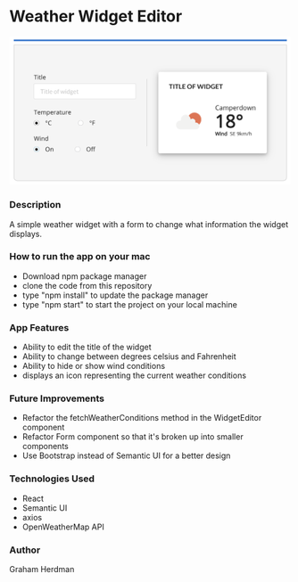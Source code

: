 # Weather Widget Editor

![Weather Widget Editor](./public/weather-widget-editor.png)

### Description
A simple weather widget with a form to change what information the widget displays.

### How to run the app on your mac

- Download npm package manager
- clone the code from this repository
- type "npm install" to update the package manager
- type "npm start" to start the project on your local machine

### App Features

- Ability to edit the title of the widget
- Ability to change between degrees celsius and Fahrenheit
- Ability to hide or show wind conditions
- displays an icon representing the current weather conditions

### Future Improvements

- Refactor the fetchWeatherConditions method in the WidgetEditor component
- Refactor Form component so that it's broken up into smaller components
- Use Bootstrap instead of Semantic UI for a better design

### Technologies Used

- React 
- Semantic UI
- axios
- OpenWeatherMap API

### Author

Graham Herdman
